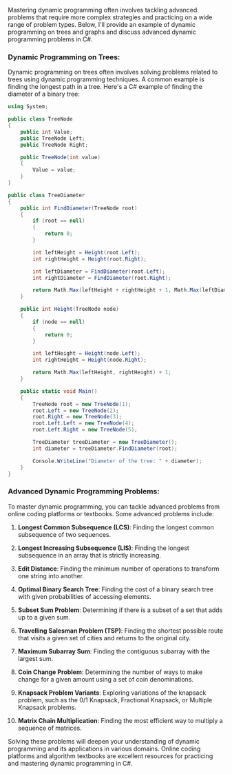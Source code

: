 Mastering dynamic programming often involves tackling advanced problems that require more complex strategies and practicing on a wide range of problem types. Below, I'll provide an example of dynamic programming on trees and graphs and discuss advanced dynamic programming problems in C#.

### Dynamic Programming on Trees:

Dynamic programming on trees often involves solving problems related to trees using dynamic programming techniques. A common example is finding the longest path in a tree. Here's a C# example of finding the diameter of a binary tree:

```csharp
using System;

public class TreeNode
{
    public int Value;
    public TreeNode Left;
    public TreeNode Right;

    public TreeNode(int value)
    {
        Value = value;
    }
}

public class TreeDiameter
{
    public int FindDiameter(TreeNode root)
    {
        if (root == null)
        {
            return 0;
        }

        int leftHeight = Height(root.Left);
        int rightHeight = Height(root.Right);

        int leftDiameter = FindDiameter(root.Left);
        int rightDiameter = FindDiameter(root.Right);

        return Math.Max(leftHeight + rightHeight + 1, Math.Max(leftDiameter, rightDiameter));
    }

    public int Height(TreeNode node)
    {
        if (node == null)
        {
            return 0;
        }

        int leftHeight = Height(node.Left);
        int rightHeight = Height(node.Right);

        return Math.Max(leftHeight, rightHeight) + 1;
    }

    public static void Main()
    {
        TreeNode root = new TreeNode(1);
        root.Left = new TreeNode(2);
        root.Right = new TreeNode(3);
        root.Left.Left = new TreeNode(4);
        root.Left.Right = new TreeNode(5);

        TreeDiameter treeDiameter = new TreeDiameter();
        int diameter = treeDiameter.FindDiameter(root);

        Console.WriteLine("Diameter of the tree: " + diameter);
    }
}
```

### Advanced Dynamic Programming Problems:

To master dynamic programming, you can tackle advanced problems from online coding platforms or textbooks. Some advanced problems include:

1. **Longest Common Subsequence (LCS)**: Finding the longest common subsequence of two sequences.

2. **Longest Increasing Subsequence (LIS)**: Finding the longest subsequence in an array that is strictly increasing.

3. **Edit Distance**: Finding the minimum number of operations to transform one string into another.

4. **Optimal Binary Search Tree**: Finding the cost of a binary search tree with given probabilities of accessing elements.

5. **Subset Sum Problem**: Determining if there is a subset of a set that adds up to a given sum.

6. **Travelling Salesman Problem (TSP)**: Finding the shortest possible route that visits a given set of cities and returns to the original city.

7. **Maximum Subarray Sum**: Finding the contiguous subarray with the largest sum.

8. **Coin Change Problem**: Determining the number of ways to make change for a given amount using a set of coin denominations.

9. **Knapsack Problem Variants**: Exploring variations of the knapsack problem, such as the 0/1 Knapsack, Fractional Knapsack, or Multiple Knapsack problems.

10. **Matrix Chain Multiplication**: Finding the most efficient way to multiply a sequence of matrices.

Solving these problems will deepen your understanding of dynamic programming and its applications in various domains. Online coding platforms and algorithm textbooks are excellent resources for practicing and mastering dynamic programming in C#.
